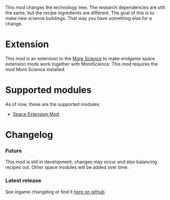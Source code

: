 This mod changes the technology tree. The research dependencies are still the same, but the recipe ingredients are different. The goal of this is to make new science buildings. That way you have something else for a change.

# Extension
This mod is an extension to the [More Science](https://mods.factorio.com/mod/MoreScience) to make endgame space extension mods work together with MoreScience.
This mod requires the mod More Science installed.

# Supported modules
As of now, these are the supported modules:
+ [Space Extension Mod](https://mods.factorio.com/mods/LordKTor/SpaceMod)


# Changelog
### Future
This mod is still in development, changes may occur and also balancing recipes out. Other space modules will be added over time.
### Latest release
See ingame changelog or find it [here on github](https://github.com/LovelySanta/FactorioMod-MoreScience-SpaceExtension/blob/master/changelog.txt).
